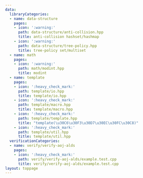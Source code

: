 ```yaml
---
data:
  libraryCategories:
  - name: data-structure
    pages:
    - icon: ':warning:'
      path: data-structure/anti-collision.hpp
      title: anti-collision hashset/hashmap
    - icon: ':warning:'
      path: data-structure/tree-policy.hpp
      title: tree-policy set/multiset
  - name: math
    pages:
    - icon: ':warning:'
      path: math/modint.hpp
      title: modint
  - name: template
    pages:
    - icon: ':heavy_check_mark:'
      path: template/io.hpp
      title: template/io.hpp
    - icon: ':heavy_check_mark:'
      path: template/macro.hpp
      title: template/macro.hpp
    - icon: ':heavy_check_mark:'
      path: template/template.hpp
      title: "template(\u30C6\u30F3\u30D7\u30EC\u30FC\u30C8)"
    - icon: ':heavy_check_mark:'
      path: template/util.hpp
      title: template/util.hpp
  verificationCategories:
  - name: verify/verify-aoj-alds
    pages:
    - icon: ':heavy_check_mark:'
      path: verify/verify-aoj-alds/example.test.cpp
      title: verify/verify-aoj-alds/example.test.cpp
layout: toppage
---
```

